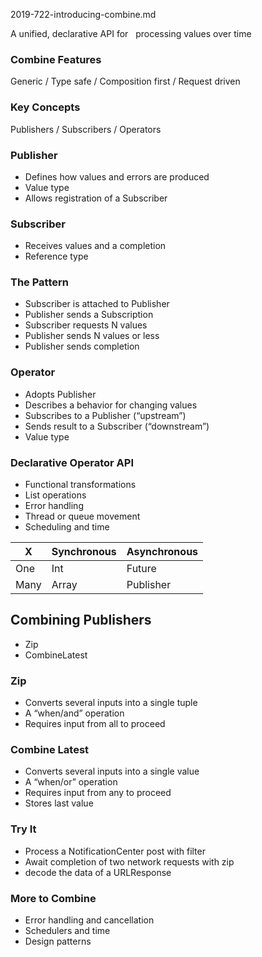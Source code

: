 2019-722-introducing-combine.md



A unified, declarative API for   processing values over time


### Combine Features

Generic / Type safe / Composition first / Request driven

### Key Concepts

Publishers / Subscribers / Operators


### Publisher

- Defines how values and errors are produced
- Value type
- Allows registration of a Subscriber


### Subscriber

- Receives values and a completion
- Reference type


### The Pattern

- Subscriber is attached to Publisher
- Publisher sends a Subscription
- Subscriber requests N values
- Publisher sends N values or less
- Publisher sends completion

### Operator


- Adopts Publisher
- Describes a behavior for changing values
- Subscribes to a Publisher (“upstream”)
- Sends result to a Subscriber (“downstream”)
- Value type


### Declarative Operator API

- Functional transformations
- List operations
- Error handling
- Thread or queue movement
- Scheduling and time


X|Synchronous|Asynchronous
--|--|--
One|Int|Future
Many|Array|Publisher

## Combining Publishers

- Zip
- CombineLatest



### Zip

- Converts several inputs into a single tuple
- A “when/and” operation
- Requires input from all to proceed


### Combine Latest

- Converts several inputs into a single value
- A “when/or” operation
- Requires input from any to proceed
- Stores last value


### Try It

- Process a NotificationCenter post with filter
- Await completion of two network requests with zip
- decode the data of a URLResponse


### More to Combine

- Error handling and cancellation
- Schedulers and time
- Design patterns